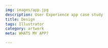 ```yaml
---
img: images/app.jpg
description: User Experience app case study
title: Design
tags: Illustrator
category: artwork
meta: WHATS MY APP?

---
```

